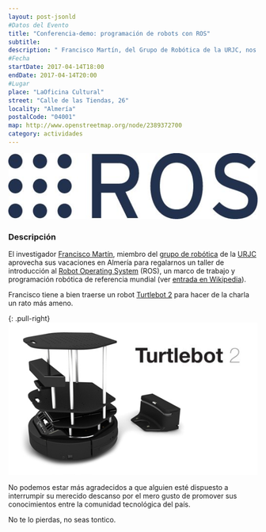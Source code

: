 ```yaml
---
layout: post-jsonld
#Datos del Evento
title: "Conferencia-demo: programación de robots con ROS"
subtitle:
description: " Francisco Martín, del Grupo de Robótica de la URJC, nos introducirá en la programación con Robot Operating System (ROS)"
#Fecha
startDate: 2017-04-14T18:00
endDate: 2017-04-14T20:00
#Lugar
place: "LaOficina Cultural"
street: "Calle de las Tiendas, 26"
locality: "Almería"
postalCode: "04001"
map: http://www.openstreetmap.org/node/2389372700
category: actividades
---
```



![logo of ROS](/recursos/2017-04-14/ros_logo.jpg)


### Descripción

El investigador [Francisco Martín](https://gsyc.urjc.es/~fmartin/), miembro del [grupo de robótica](http://www.robotica.gsyc.es/) de la [URJC](https://gsyc.urjc.es/~fmartin/) aprovecha sus vacaciones en Almería para regalarnos un taller de introducción al [Robot Operating System](http://www.ros.org/) (ROS), un marco de trabajo y programación robótica de referencia mundial (ver [entrada en Wikipedia](https://es.wikipedia.org/wiki/Sistema_Operativo_Rob%C3%B3tico)).

Francisco tiene a bien traerse un robot [Turtlebot 2](http://spectrum.ieee.org/automaton/robotics/diy/turtlebot-2-now-available-for-preorder-from-clearpath-robotics) para hacer de la charla un rato más ameno.

{: .pull-right}
![Turtebot2](/recursos/2017-04-14/turtlebot2_overview.jpg)

No podemos estar más agradecidos a que alguien esté dispuesto a interrumpir su merecido descanso por el mero gusto de promover sus conocimientos entre la comunidad tecnológica del país.

No te lo pierdas, no seas tontico.
